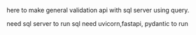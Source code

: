 here to make general validation api with sql server using query.

need sql server to run sql
need uvicorn,fastapi, pydantic to run
